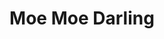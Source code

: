 --- 
title: "Moe Moe Darling"
publishdate: "2019-5-31T16:48:46+02:00"
src: "https://365manga.net/manga/moe-moe-darling"
image: "https://data.365manga.net/images/thumbnails/19152-moe-moe-darling.jpg"
description: "From Midnight Scans: On Maika's 16th birthday, the girl is given a Shikigami named Homura, as it is the Shikigamis' job to protect the Onmyouji. But who would have guessed that Homura gains his powers from having sex...? And that the perverted Homura keeps making Maika's heart race...!?"
---